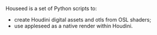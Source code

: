 Houseed is a set of Python scripts to:
- create Houdini digital assets and otls from OSL shaders;
- use appleseed as a native render within Houdini.
